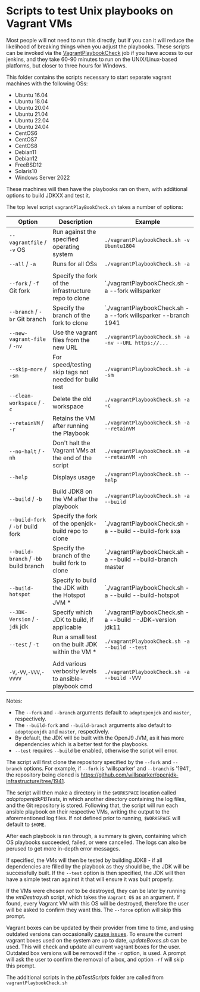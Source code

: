 # Scripts to test Unix playbooks on Vagrant VMs

Most people will not need to run this directly, but if you can it will
reduce the likelihood of breaking things when you adjust the playbooks.
These scripts can be invoked via the
[VagrantPlaybookCheck](https://ci.adoptium.net/view/Tooling/job/VagrantPlaybookCheck/)
job if you have access to our jenkins, and they take 60-90 minutes to run
on the UNIX/Linux-based platforms, but closer to three hours for Windows.

This folder contains the scripts necessary to start separate vagrant machines with the following OSs:

* Ubuntu 16.04
* Ubuntu 18.04
* Ubuntu 20.04
* Ubuntu 21.04
* Ubuntu 22.04
* Ubuntu 24.04
* CentOS6
* CentOS7
* CentOS8
* Debian11
* Debian12
* FreeBSD12
* Solaris10
* Windows Server 2022

These machines will then have the playbooks ran on them, with additional options to build JDKXX and test it.

The top level script `vagrantPlayBookCheck.sh` takes a number of options:

| Option                                | Description                                           | Example                                                        |
|---------------------------------------|-------------------------------------------------------|----------------------------------------------------------------|
| `--vagrantfile` / `-v` OS             | Run against the specified operating system            | `./vagrantPlaybookCheck.sh -v Ubuntu1804`                      |
| `--all` / `-a`                        | Runs for all OSs                                      | `./vagrantPlaybookCheck.sh -a`                                 |
|                                       |                                                       |                                                                |
| `--fork` / `-f` Git fork              | Specify the fork of the infrastructure repo to clone  | `./vagrantPlaybookCheck.sh -a --fork willsparker               |
| `--branch` / `-br` Git branch         | Specify the branch of the fork to clone               | `./vagrantPlaybookCheck.sh -a --fork willsparker --branch 1941 |
| `--new-vagrant-file` / `-nv`          | Use the vagrant files from the new URL                | `./vagrantPlaybookCheck.sh -a -nv --URL https://...`           |
| `--skip-more` / `-sm`                 | For speed/testing skip tags not needed for build test | `./vagrantPlaybookCheck.sh -a -sm`                             |
| `--clean-workspace` / `-c`            | Delete the old workspace                              | `./vagrantPlaybookCheck.sh -a -c`                              |
| `--retainVM` / `-r`                   | Retains the VM after running the Playbook             | `./vagrantPlaybookCheck.sh -a --retainVM`                      |
| `--no-halt` / `-nh`                   | Don't halt the Vagrant VMs at the end of the script   | `./vagrantPlaybookCheck.sh -a --retainVM -nh`                  |
| `--help`                              | Displays usage                                        | `./vagrantPlaybookCheck.sh --help`                             |
|                                       |                                                       |                                                                |
| `--build` / `-b`                      | Build JDK8 on the VM after the playbook               | `./vagrantPlaybookCheck.sh -a --build`                         |
| `--build-fork` / `-bf` build fork     | Specify the fork of the openjdk-build repo to clone   | `./vagrantPlaybookCheck.sh -a --build --build-fork sxa         |
| `--build-branch` / `-bb` build branch | Specify the branch of the build fork to clone         | `./vagrantPlaybookCheck.sh -a --build --build-branch master    |
| `--build-hotspot`                     | Specify to build the JDK with the Hotspot JVM *       | `./vagrantPlaybookCheck.sh -a --build --build-hotspot          |
| `--JDK-Version` / `-jdk` jdk          | Specify which JDK to build, if applicable             | `./vagrantPlaybookCheck.sh -a --build --JDK-version jdk11      |
| `--test` / `-t`                       | Run a small test on the built JDK within the VM *     | `./vagrantPlaybookCheck.sh -a --build --test`                  |
|                                       |                                                       |                                                                |
| `-V`,`-VV`,`-VVV`,`-VVVV`             | Add various verbosity levels to ansible-playbook cmd  | `./vagrantPlaybookCheck.sh -a --build -VVV`                    |

Notes:
 - The `--fork` and `--branch` arguments default to `adoptopenjdk` and `master`, respectively.
 - The `--build-fork` and `--build-branch` arguments also default to `adoptopenjdk` and `master`, respectively.
 - By default, the JDK will be built with the OpenJ9 JVM, as it has more dependencies which is a better test for the playbooks.
 - `--test` requires `--build` be enabled, otherwise the script will error.

The script will first clone the repository specified by the `--fork` and `--branch` options. For example, if `--fork` is 'willsparker' and `--branch` is '1941', the repository being cloned is https://github.com/willsparker/openjdk-infrastructure/tree/1941.

The script will then make a directory in the `$WORKSPACE` location called _adoptopenjdkPBTests_, in which another directory containing the log files, and the Git repository is stored. Following that, the script will run each ansible playbook on their respective VMs, writing the output to the aforementioned log files. If not defined prior to running, `$WORKSPACE` will default to `$HOME`.

After each playbook is ran through, a summary is given, containing which OS playbooks succeeded, failed, or were cancelled. The logs can also be perused to get more in-depth error messages.

If specified, the VMs will then be tested by building JDK8 - if all dependencies are filled by the playbook as they should be, the JDK will be successfully built. If the `--test` option is then specified, the JDK will then have a simple test ran against it that will ensure it was built properly.

If the VMs were chosen *not* to be destroyed, they can be later by running the _vmDestroy.sh_ script, which takes the `Vagrant OS` as an argument. If found, every Vagrant VM with this OS will be destroyed, therefore the user will be asked to confirm they want this. The `--force` option will skip this prompt.

Vagrant boxes can be updated by their provider from time to time, and using outdated versions can occasionally [cause issues](https://github.com/adoptium/infrastructure/issues/2375#issue-1043540735). To ensure the current vagrant boxes used on the system are up to date, _updateBoxes.sh_ can be used. This will check and update all current vagrant boxes for the user. Outdated box versions will be removed if the `-r` option, is used. A prompt will ask the user to confirm the removal of a box, and option `-rf` will skip this prompt.

The additional scripts in the _pbTestScripts_ folder are called from `vagrantPlaybookCheck.sh`
